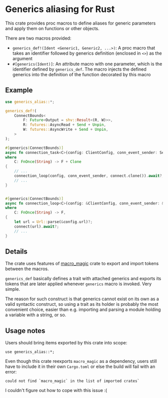 # Generics aliasing for Rust

This crate provides proc macros to define aliases for generic parameters and apply them
on functions or other objects.

There are two macros provided:

 - `generics_def!(Ident <Generic1, Generic2, ...>)`: A proc macro that takes an identifier followed by generics definition (enclosed in `<>`) as the argument
 - `#[generics(Ident)]`: An attribute macro with one parameter, which is the identifier defined by `generics_def`. The macro injects the defined generics
 into the definition of the function decorated by this macro

## Example

``` rust
use generics_alias::*;

generics_def!(
    ConnectBounds<
        F: Future<Output = shv::Result<(R, W)>>,
        R: futures::AsyncRead + Send + Unpin,
        W: futures::AsyncWrite + Send + Unpin,
    >
);

#[generics(ConnectBounds)]
async fn connection_task<C>(config: ClientConfig, conn_event_sender: Sender<ConnectionEvent>, connect: C) -> shv::Result<()>
where
    C: FnOnce(String) -> F + Clone
{
    // ...
    connection_loop(config, conn_event_sender, connect.clone()).await?;
    // ...
}


#[generics(ConnectBounds)]
async fn connection_loop<C>(config: &ClientConfig, conn_event_sender: &Sender<ConnectionEvent>, connect: C) -> shv::Result<()>
where
    C: FnOnce(String) -> F,
{
    let url = Url::parse(&config.url)?;
    connect(url).await?;
    // ...
}
```


## Details

The crate uses features of [macro_magic](https://github.com/sam0x17/macro_magic.git) crate to export and import tokens between the macros.

`generics_def` basically defines a trait with attached generics and exports its tokens that are later applied whenever `generics` macro is invoked.
Very simple.

The reason for such construct is that generics cannot exist on its own as a valid syntactic construct, so using a trait as its holder is probably
the most convenient choice, easier than e.g. importing and parsing a module holding a variable with a string, or so.

## Usage notes

Users should bring items exported by this crate into scope:

```
use generics_alias::*;
```

Even though this crate reexports `macro_magic` as a dependency, users still have to include it in their own `Cargo.toml` or else the build will
fail with an error:

```
could not find `macro_magic` in the list of imported crates`
```

I couldn't figure out how to cope with this issue :(
